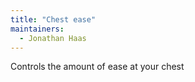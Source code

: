 ```yaml
---
title: "Chest ease"
maintainers:
  - Jonathan Haas
---
```


Controls the amount of ease at your chest




